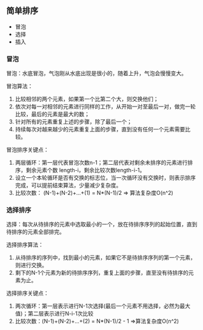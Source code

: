 ## 简单排序

- 冒泡
- 选择
- 插入

### 冒泡
冒泡：水底冒泡，气泡刚从水底出现是很小的，随着上升，气泡会慢慢变大。

冒泡算法：

1. 比较相邻的两个元素，如果第一个比第二个大，则交换他们；
2. 依次对每一对相邻的元素进行同样的工作，从开始一对至最后一对，做完一轮比较，最后的元素是最大的数；
3. 针对所有的元素重复上述的步骤，除了最后一个；
4. 持续每次对越来越少的元素重复上面的步骤，直到没有任何一个元素需要比较。

冒泡排序关键点：

1. 两层循环：第一层代表冒泡次数n-1；第二层代表对剩余未排序的元素进行排序，剩余元素个数 length-i，剩余比较次数length-i-1。
2. 设立一个本轮循环是否有交换的标志位，当一次循环没有交换时，则表示排序完成，可以提前结束算法，少量减少复杂度。
3. 比较次数： (N-1)+(N-2)+...+(1) = N*(N-1)/2 => 算法复杂度O(n^2)

### 选择排序
选择：每次从待排序的元素中选取最小的一个，放在待排序序列的起始位置，直到待排序的元素全部排完。

选择排序算法：

1. 从待排序的序列中，找到最小的元素，如果它不是待排序序列的第一个元素，则进行交换。
2. 剩下的N-1个元素为新的待排序序列，重复上面的步骤，直至没有待排序的元素为止。

选择排序关键点：

1. 两次循环：第一层表示进行N-1次选择(最后一个元素不用选择，必然为最大值)；第二层表示进行N-i-1次比较
2. 比较次数：(N-1)+(N-2)+...+(2) = N*(N-1)/2 - 1 =>算法复杂度O(n^2)